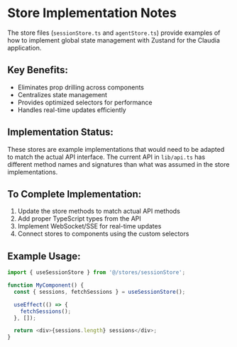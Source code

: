 # Store Implementation Notes

The store files (`sessionStore.ts` and `agentStore.ts`) provide examples of how
to implement global state management with Zustand for the Claudia application.

## Key Benefits:

- Eliminates prop drilling across components
- Centralizes state management
- Provides optimized selectors for performance
- Handles real-time updates efficiently

## Implementation Status:

These stores are example implementations that would need to be adapted to match
the actual API interface. The current API in `lib/api.ts` has different method
names and signatures than what was assumed in the store implementations.

## To Complete Implementation:

1. Update the store methods to match actual API methods
2. Add proper TypeScript types from the API
3. Implement WebSocket/SSE for real-time updates
4. Connect stores to components using the custom selectors

## Example Usage:

```typescript
import { useSessionStore } from '@/stores/sessionStore';

function MyComponent() {
  const { sessions, fetchSessions } = useSessionStore();

  useEffect(() => {
    fetchSessions();
  }, []);

  return <div>{sessions.length} sessions</div>;
}
```
